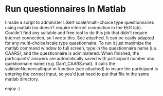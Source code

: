# Run questionnaires In Matlab

I made a script to administer Likert scale/multi-choice type questionnaires using matlab (so doesn't require internet connection in the EEG lab). Couldn't find any suitable and free tool to do this job that didn't require internet connection, so I wrote this.  See attached. It can be easily adapted for any multi-choice/scale type questionnaire.    To run it just maximize the matlab command window to full screen, type in the questionnaire name (i.e. CAARS), and the questionnaire is administered.  When finished, the participants’ answers are automatically saved with participant number and questionnaire name (e.g. Dan1_CAARS.mat). It calls the validateNumericalInput.m function (see attached) to insure the participant is entering the correct input, so you'd just need to put that file in the same matlab directory.

enjoy :)
